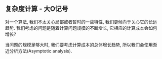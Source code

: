 ## 复杂度计算 - 大O记号

对一个算法, 我们不太关心局部或者暂时的一些特性, 我们更倾向于关心它的长远趋势. 我们考虑的问题是随着计算问题规模的不断增长, 它相应的计算成本会如何增长? 

当问题的规模足够大时, 我们要考虑计算成本的总体增长趋势, 所以我们会使用渐近分析方法\(Asymptotic analysis\).

